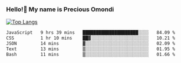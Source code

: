 ### Hello!👋 My name is Precious Omondi 

[![Top Langs](https://github-readme-stats.vercel.app/api/top-langs/?username=Presho99&langs_count=8&theme=dark)](https://github.com/Presho99/github-readme-stats)



<!--START_SECTION:waka-->

```txt
JavaScript   9 hrs 39 mins   █████████████████████░░░░   84.09 %
CSS          1 hr 10 mins    ██▓░░░░░░░░░░░░░░░░░░░░░░   10.21 %
JSON         14 mins         ▓░░░░░░░░░░░░░░░░░░░░░░░░   02.09 %
Text         13 mins         ▒░░░░░░░░░░░░░░░░░░░░░░░░   01.95 %
Bash         11 mins         ▒░░░░░░░░░░░░░░░░░░░░░░░░   01.66 %
```

<!--END_SECTION:waka-->

